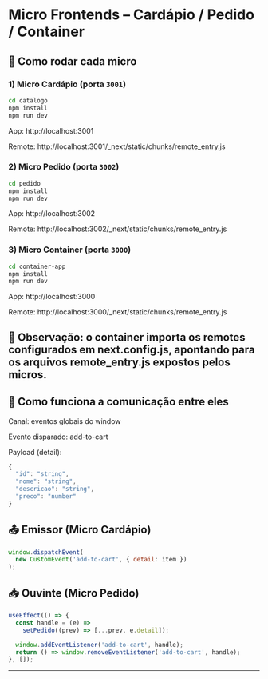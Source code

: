# Micro Frontends – Cardápio / Pedido / Container

## 🚀 Como rodar cada micro

### 1) **Micro Cardápio** (porta `3001`)
```bash
cd catalogo
npm install
npm run dev
```
App: http://localhost:3001

Remote: http://localhost:3001/_next/static/chunks/remote_entry.js

### 2) **Micro Pedido** (porta `3002`)
```bash
cd pedido
npm install
npm run dev
```
App: http://localhost:3002

Remote: http://localhost:3002/_next/static/chunks/remote_entry.js

### 3) **Micro Container** (porta `3000`)
```bash
cd container-app
npm install
npm run dev
```
App: http://localhost:3000

Remote: http://localhost:3000/_next/static/chunks/remote_entry.js

## 🔎 Observação: o container importa os remotes configurados em next.config.js, apontando para os arquivos remote_entry.js expostos pelos micros.

## 🔗 Como funciona a comunicação entre eles

Canal: eventos globais do window

Evento disparado: add-to-cart

Payload (detail):
```js
{
  "id": "string",
  "nome": "string",
  "descricao": "string",
  "preco": "number"
}
```

## 📤 Emissor (Micro Cardápio)
```js
window.dispatchEvent(
  new CustomEvent('add-to-cart', { detail: item })
);
```

## 📥 Ouvinte (Micro Pedido)
```js
useEffect(() => {
  const handle = (e) =>
    setPedido((prev) => [...prev, e.detail]);

  window.addEventListener('add-to-cart', handle);
  return () => window.removeEventListener('add-to-cart', handle);
}, []);
```
---